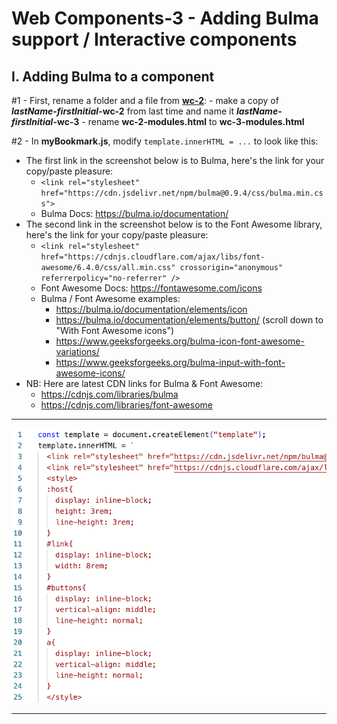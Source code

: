 # Web Components-3 - Adding Bulma support / Interactive components

## I. Adding Bulma to a component


#1 - First, rename a folder and a file from [**wc-2**](./wc-2.md):
    - make a copy of ***lastName*-*firstInitial*-wc-2** from last time and name it ***lastName*-*firstInitial*-wc-3**
    - rename **wc-2-modules.html** to **wc-3-modules.html**
    
    
#2 - In **myBookmark.js**, modify `template.innerHTML = ...` to look like this:

- The first link in the screenshot below is to Bulma, here's the link for your copy/paste pleasure: 
  - `<link rel="stylesheet" href="https://cdn.jsdelivr.net/npm/bulma@0.9.4/css/bulma.min.css">`
  - Bulma Docs: https://bulma.io/documentation/
- The second link in the screenshot below is to the Font Awesome library, here's the link for your copy/paste pleasure:
  - `<link rel="stylesheet" href="https://cdnjs.cloudflare.com/ajax/libs/font-awesome/6.4.0/css/all.min.css" crossorigin="anonymous" referrerpolicy="no-referrer" />`
  - Font Awesome Docs: https://fontawesome.com/icons
  - Bulma / Font Awesome examples:
    - https://bulma.io/documentation/elements/icon
    - https://bulma.io/documentation/elements/button/ (scroll down to "With Font Awesome icons")
    - https://www.geeksforgeeks.org/bulma-icon-font-awesome-variations/
    - https://www.geeksforgeeks.org/bulma-input-with-font-awesome-icons/
- NB: Here are latest CDN links for Bulma & Font Awesome:
  - https://cdnjs.com/libraries/bulma
  - https://cdnjs.com/libraries/font-awesome

<hr>

![screenshot](_images/_wc/wc-3A.png)

<hr>
